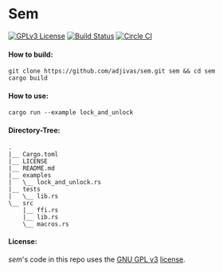 # Sem

[![GPLv3 License](http://img.shields.io/badge/license-GPLv3-blue.svg)](https://www.gnu.org/copyleft/gpl.html)
[![Build Status](https://travis-ci.org/adjivas/sem.svg)](https://travis-ci.org/adjivas/sem)
[![Circle CI](https://circleci.com/gh/adjivas/sem/tree/master.svg?style=svg)](https://circleci.com/gh/adjivas/sem/tree/master)

#### How to build:
```shell
git clone https://github.com/adjivas/sem.git sem && cd sem
cargo build
```

#### How to use:
```shell
cargo run --example lock_and_unlock
```

#### Directory-Tree:
```shell
.
|__ Cargo.toml
|__ LICENSE
|__ README.md
|__ examples
|   \__ lock_and_unlock.rs
|__ tests
|   \__ lib.rs
\__ src
    |__ ffi.rs
    |__ lib.rs
    \__ macros.rs
```

#### License:
*sem*'s code in this repo uses the [GNU GPL v3](http://www.gnu.org/licenses/gpl-3.0.html) [license](https://github.com/adjivas/sem/blob/master/LICENSE).
